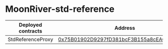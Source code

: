 # MoonRiver-std-reference

| Deployed contracts | Address  |
|--------------------|---|
| StdReferenceProxy  | [0x75B01902D9297fD381bcF3B155a8cEAC78F5A35E](https://moonriver.subscan.io/account/0x75B01902D9297fD381bcF3B155a8cEAC78F5A35E)  |